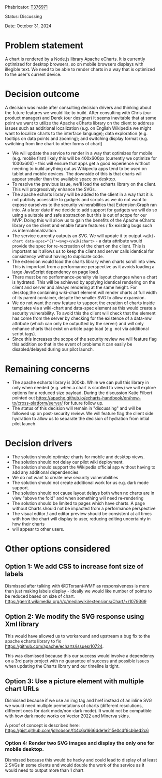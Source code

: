 Phabricator: [T376971](https://phabricator.wikimedia.org/T376971)

Status: Discussing

Date: October 31, 2024

# Problem statement

A chart is rendered by a Node.js library Apache eCharts. It is currently optimized for desktop browsers, so on mobile browsers displays with illegible text. We need to be able to render charts in a way that is optimized to the user's current device.

# Decision outcome

A decision was made after consulting decision drivers and thinking about the future features we would like to build. After consulting with Chris (our product manager) and Derek (our designer) it
seems inevitable that at some point we want to utilize the Apache eCharts library on the client to address issues such as additional localization
(e.g. on English Wikipedia we might want to localize charts to the interface language); data exploration (e.g. tooltips on data points and zooming); and switching display format
(e.g. switching from line chart to other forms of chart)

* We will update the service to render in a way that optimizes for mobile (e.g. mobile first) likely this will be 400x600px (currently we optimize for 1000x600) - this will ensure that apps get a good experience without needing to build anything out as Wikipedia apps tend to be used on tablet and mobile devices. The downside of this is that charts will appear smaller than the available space on desktop.
* To resolve the previous issue, we'll load the echarts library on the client. This will progressively enhance the SVGs.
* The apache echarts library will be added to the client in a way that it is not publicly accessible to gadgets and scripts as we do not want to expose ourselves to the security vulnerabilities that Extension:Graph ran into. At a later date if we decide to add support for gadgets we will do so using a suitable and safe abstraction but this is out of scope for our MVP. Doing this will allow us to gain the benefits of the Apache eCharts library on the client and enable future features / fix existing bugs such as internationalization.
* The service currently outputs an SVG. We will update it to output `<wiki-chart data-spec="{}"><svg></wikichart>` - a data attribute would provide the spec for re-recreation of the chart on the client. This is important as it allows us to keep the client and server calls identical for consistency without having to duplicate code.
* The extension would load the charts library when charts scroll into view. This is important from a performance perspective as it avoids loading a large JavaScript dependency on page load.
* There must be no performance-penalty via layout changes when a chart is hydrated. This will be achieved by applying identical rendering on the client and server and always rendering
  at the same height. For desktop,the containing wiki-chart element will render charts at full width of its parent container, despite the smaller SVG to allow expansion.
* We do not want the new feature to support the creation of charts inside templates via a wiki-chart and data-spec element as this would create a security vulnerability. To avoid this the client will check that the element has come from the server by checking for the existence of a data-mw attribute (which can only be outputted by the server) and will only enhance charts that exist on article page load (e.g. not via additional script tags).
* Since this increases the scope of the security review we will feature flag this addition so that in the event of problems it can easily be disabled/delayed during our pilot launch.

# Remaining concerns
* The apache echarts library is 300kb. While we can pull this library in only when needed (e.g. when a chart is scrolled to view) we will explore options for a reduced size payload.
  During the discussion Katie Filbert pointed out https://apache.github.io/echarts-handbook/en/how-to/cross-platform/server/ for future follow up.
* The status of this decision will remain in "discussing" and will be followed up on post-security review. We will feature flag the client side hydration to allow us
  to separate the decision of hydration from intial pilot launch.

# Decision drivers

* The solution should optimize charts for mobile and desktop views.
* The solution should not delay our pilot wiki deployment.
* The solution should support the Wikipedia official app without having to add any additional dependencies
* We do not want to create new security vulnerabilities
* The solution should not create additional work for us e.g. dark mode support.
* The solution should not cause layout delays both when no charts are in view "above the fold" and when something will need re-rendering
* The solution should be limited to pages which have charts. A page without Charts should not be impacted from a performance perspective
* The visual editor / and editor preview should be consistent at all times with how the chart will display to user, reducing editing uncertainty in how their charts
* will appear to other users.

# Other options considered

## Option 1: We add CSS to increase font size of labels

Dismissed after talking with @DTorsani-WMF as responsiveness is more than just making labels display - ideally we would like number of points to be reduced based on size of chart.
https://gerrit.wikimedia.org/r/c/mediawiki/extensions/Chart/+/1079369

##  Option 2: We modify the SVG response using Xml library

This would have allowed us to  workaround and upstream a bug fix to the apache echarts library to fix https://github.com/apache/echarts/issues/10724.

This was dismissed because this our success would involve a dependency on a 3rd party project with no guarantee of success and possible issues when updating the Charts library and our timeline is tight.

## Option 3: Use a picture element with multiple chart URLs

Dismissed because if we use an img tag and href instead of an inline SVG we would need multiple permetations of charts (different resolutions, different ones for dark mode/non-dark mode). It would not be compatible with how dark mode works on Vector 2022 and Minerva skins.

A proof of concept is described here: https://gist.github.com/jdlrobson/f44c6a1666dde1e215e0cdf9cb6ed2c6

### Option 4: Render two SVG images and display the only one for mobile desktop.

Dismissed because this would be hacky and could lead to display of at least 2 SVGs in some clients and would double the work of the service as it would need to output more than 1 chart.
